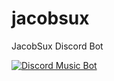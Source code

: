 # jacobsux
JacobSux Discord Bot
</div>
<a href="https://discordbots.org/bot/394019914157129728" >
  <img src="https://discordbots.org/api/widget/394019914157129728.svg" alt="Discord Music Bot" />
</a>
